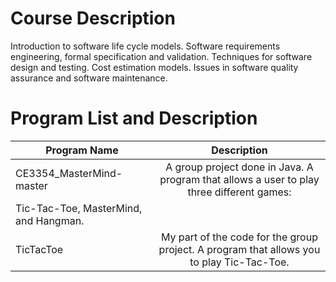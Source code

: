 # Course Description
Introduction to software life cycle models. Software requirements engineering, formal specification
and validation. Techniques for software design and testing. Cost estimation models. Issues in software quality 
assurance and software maintenance.

# Program List and Description 

| Program Name                         | Description   |       
| ------------------------------------ |:--------------------:| 
| CE3354_MasterMind-master             | A group project done in Java. A program that allows a user to play three different games:
Tic-Tac-Toe, MasterMind, and Hangman.| 
| TicTacToe                             | My part of the code for the group project. A program that allows you to play Tic-Tac-Toe.     |   
